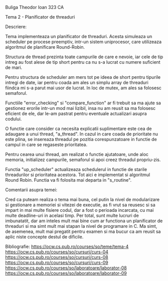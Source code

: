 Buliga Theodor Ioan
323 CA

Tema 2 - Planificator de threaduri

Descriere:

Tema implementeaza un planificator de threaduri. Acesta simuleaza
un scheduler pe procese preemptiv, intr-un sistem uniprocesor, care
utilizeaza algoritmul de planificare Round-Robin.

Structura de thread prezinta toate campurile de care e nevoie, iar
cele de tip intreg au fost alese de tip short pentru ca nu s-a lucrat
cu numere suficient de mari.

Pentru structura de scheduler am mers tot pe ideea de short pentru
tipurile intregi de date, iar pentru coada am ales un simplu array de
threaduri fiindca mi s-a parut mai usor de lucrat. In loc de mutex,
am ales sa folosesc semaforul.

Functiile "error_checking" si "compare_function" ar fi trebuit sa ma ajute
sa gestionez erorile intr-un mod mai lizibil, insa nu am reusit sa ma 
folosesc eficient de ele, dar le-am pastrat pentru eventuale actualizari
asupra codului.

O functie care consider ca necesita explicatii suplimentare este cea
de adaugare a unui thread, "a_thread".  In cazul in care coada de
prioritate nu este plina, se insereaza threadul pe pozitia
corespunzatoare in functie de campul in care se regaseste prioritatea.

Pentru cearea unui thread, am realizat o functie ajutatoare, unde
aloc memoria, initializez campurile, semaforul si apoi creez
threadul propriu-zis.

Functia "up_scheduler" actualizeaza schedulerul in functie de starile
threadurilor si prioritatea acestora. Tot aici e implementat si algoritmul
Round Robin. Functia va fi folosita mai departa in "s_routine".

Comentarii asupra temei:

Cred ca puteam realiza o tema mai buna, cel putin la nivel de modularizare
si gestionare a memoriei si vitezei de executie, as fi vrut sa reusesc si
sa impart in mai multe fisiere codul, dar a fost o perioada incarcata, 
cu mai multe deadline-uri in acelasi timp.
Per total, sunt multe lucruri de imbunatatit, dar am inteles mult mai bine
cum ar functiona un planificator de threaduri si ma simt mult mai stapan
la nivel de programare in C. Ma simt, de asemenea, mult mai pregatit
pentru examen si ma bucur ca am reusit sa aplic niste concepte destul
de dificile.

Bibliografie:
https://ocw.cs.pub.ro/courses/so/teme/tema-4
https://ocw.cs.pub.ro/courses/so/cursuri/curs-04
https://ocw.cs.pub.ro/courses/so/cursuri/curs-08
https://ocw.cs.pub.ro/courses/so/cursuri/curs-09
https://ocw.cs.pub.ro/courses/so/laboratoare/laborator-08
https://ocw.cs.pub.ro/courses/so/laboratoare/laborator-09